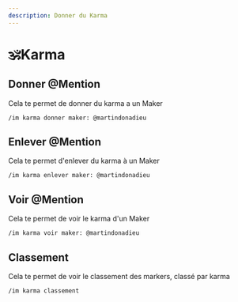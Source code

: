 ```yaml
---
description: Donner du Karma
---
```


# 🕉Karma

## Donner @Mention

Cela te permet de donner du karma a un Maker

```text
/im karma donner maker: @martindonadieu
```

## Enlever @Mention

Cela te permet d'enlever du karma à un Maker

```text
/im karma enlever maker: @martindonadieu
```

## Voir @Mention

Cela te permet de voir le karma d'un Maker

```text
/im karma voir maker: @martindonadieu
```

## Classement

Cela te permet de voir le classement des markers, classé par karma

```text
/im karma classement
```

